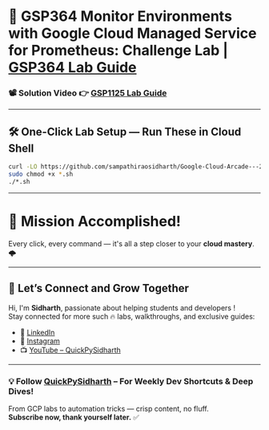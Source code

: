 # 🚀 GSP364 Monitor Environments with Google Cloud Managed Service for Prometheus: Challenge Lab | [GSP364 Lab Guide](https://www.cloudskillsboost.google/games/6064/labs/38624)


### 📽️ Solution Video 👉 [GSP1125 Lab Guide]()

---

## 🛠️ One-Click Lab Setup — Run These in Cloud Shell

```bash
curl -LO https://github.com/sampathiraosidharth/Google-Cloud-Arcade---2025/raw/refs/heads/main/Level%201:%20Application%20Development%20and%20Security%20with%20GCP/Secure%20and%20Monitor/GSP364%20Monitor%20Environments%20with%20Google%20Cloud%20Managed%20Service%20for%20Prometheus:%20Challenge%20Lab/GSP364.sh
sudo chmod +x *.sh
./*.sh
```
---

# 🎯 Mission Accomplished!

Every click, every command — it's all a step closer to your **cloud mastery**. 🌩️

---

## 🔗 Let’s Connect and Grow Together

Hi, I'm **Sidharth**, passionate about helping students and developers !  
Stay connected for more such 🔥 labs, walkthroughs, and exclusive guides:

- 🔗 [LinkedIn](https://www.linkedin.com/in/sampathi-sidharth/)
- 📸 [Instagram](https://www.instagram.com/sampathi_rao_sidharth/)
- 📺 [YouTube – QuickPySidharth](https://www.youtube.com/@QuickPySidharth)

---

### 💡 Follow [QuickPySidharth](https://www.youtube.com/@QuickPySidharth) – For Weekly Dev Shortcuts & Deep Dives!

From GCP labs to automation tricks — crisp content, no fluff.  
**Subscribe now, thank yourself later.** ✅
